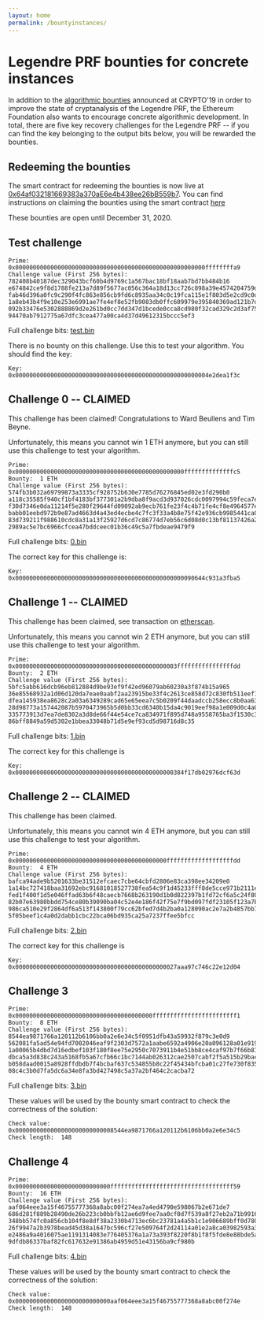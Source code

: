 ```yaml
---
layout: home
permalink: /bountyinstances/
---
```


# Legendre PRF bounties for concrete instances

In addition to the [algorithmic bounties](bounties) announced at CRYPTO'19 in order to improve the state of cryptanalysis of the Legendre PRF, the Ethereum Foundation also wants to encourage concrete algorithmic development. In total, there are five key recovery challenges for the Legendre PRF -- if you can find the key belonging to the output bits below, you will be rewarded the bounties.

## Redeeming the bounties

The smart contract for redeeming the bounties is now live at [0x64af032181669383a370aE6e4b438ee26bB559b7](https://etherscan.io/address/0x64af032181669383a370ae6e4b438ee26bb559b7). You can find instructions on claiming the bounties using the smart contract [here](smart_contract_instructions)

These bounties are open until December 31, 2020.

## Test challenge

```
Prime:  0x000000000000000000000000000000000000000000000000000000ffffffffa9  
Challenge value (First 256 bytes):  782408b40187dec329043bcf60b4d9769c1a567bac18bf18aab7bd7bb484b16
e674842ce9f8d1788fe213a7d89f5677ac056c364a18d13cc726c898a39e4574204759df225b755faf4c23f797cd78495b2
fab46d396a0fc9c290f4fc863e856cb9fd6c8935aa34c0c19fca115e1f803d5e2cd9c0d9dcace708c1d9d956f4ce780b67b
1a8eb43b4f9e10e253e6991ae7fe4ef8e52fb9083db0ffc609979e395840369ad121b7db0b5b5ec134254a52947acfcb22a
092b33476e5302888869d2e261bd0cc7dd347d1bcede0cca8cd980f32cad329c2d3af752ca5b2f1c8ff0ddab0526ff55a45
94470ab7912775a67dfc3cea477a00ca4d37d49612315bccc5ef3  
```
Full challenge bits: [test.bin](instances/test.bin)

There is no bounty on this challenge. Use this to test your algorithm. You should find the key:  
```
Key:  0x0000000000000000000000000000000000000000000000000000004e2dea1f3c
```

## Challenge 0 -- CLAIMED

This challenge has been claimed! Congratulations to Ward Beullens and Tim Beyne.

Unfortunately, this means you cannot win 1 ETH anymore, but you can still use this challenge to test your algorithm. 

```
Prime:  0x000000000000000000000000000000000000000000000000ffffffffffffffc5  
Bounty:  1 ETH  
Challenge value (First 256 bytes):  574fb3b032a69799873a3335cf928752b630e7785d76276845ed02e3fd290b0
a118c35585f940cf1bf4183bf377301a2b9dba8f9acd3d937026cdc0097994c59feca7e0926f91a0eb64c29391b5a7e1cfd
f30d7346e0da11214f5e280f29644fd09092ab9ecb761fe23f4c4b71fe4cf8e4964577ed41a2a71edb3229d196ce7bafc81
babb01eebd972b9e87ad4663d4a43ed4ecbe4c7fc3f33a4b8e75f42e936cb9985441ca0bc5fee50793ccfdddbbc56e06f9b
83d739211f988610cdc8a31a13f25927d6cd7c86774d7eb56c6d08d0c13bf81137426a20ca6dd4e2a4de3340c476c537b17
2989ac5e7bc6966cfcea47bddceec01b36c49c5a7fbdeae9479f9  
```
Full challenge bits: [0.bin](instances/0.bin)

The correct key for this challenge is:
```
Key: 0x000000000000000000000000000000000000000000000000090644c931a3fba5
```

## Challenge 1 -- CLAIMED

This challenge has been claimed, see transaction on [etherscan](https://etherscan.io/tx/0xb9ee411d12356bf56685283ca42f5c6b5b9b644d0b37bc2e729aa395eedb0ec8).

Unfortunately, this means you cannot win 2 ETH anymore, but you can still use this challenge to test your algorithm. 

```
Prime:  0x0000000000000000000000000000000000000000000003ffffffffffffffffdd  
Bounty:  2 ETH  
Challenge value (First 256 bytes):  5bfc5abb616dcb96eb812884d9be93ef9f42ed96079ab60230a3f874b15a965
36e85568932a1d06d120da7eae0aabf2aa23915be33f4c2613ce858d72c830fb511eef1dd6d08dc1323d96d9a6e938bc870
dfea145938ea8628c2a03a6349289cad65e65eea7c5b0209f44daadccb258ecc8b0aa638c8f0020f53a011f8bb0cb374099
28d98773a157442087b5970473965b5d0bb33cd6340b15da4c9019eef98a1e009d0c4a0924013e33b648edacc4d3cd0077d
335773913d7ea7de8302a3d8de66f44e54ce7ca834971f895d748a9558765ba3f1530c3f47af8979a5d33f61ff8289ea3bc
86bff8849a59d5302e1bbea33048b71d5e9ef93cd5d98716d8c35  
```
Full challenge bits: [1.bin](instances/1.bin)

The correct key for this challenge is
```
Key: 0x000000000000000000000000000000000000000000000384f17db02976dcf63d
```

## Challenge 2 -- CLAIMED

This challenge has been claimed.

Unfortunately, this means you cannot win 4 ETH anymore, but you can still use this challenge to test your algorithm. 

```
Prime:  0x0000000000000000000000000000000000000000000fffffffffffffffffffdd  
Bounty:  4 ETH  
Challenge value (First 256 bytes):  bafca94ade9b5201633be31512efcaec7cbe64cbfd2806e83ca398ee34209e0
1a14bc727418baa31692ebc91681018527738fea54c9f1d45233fff8de5cce971b2111e012374f10ee3fbca4e276313ba8f
fed1f400f1d5e046ffad63b6f48caecb7668b263190d1b0d822397b1fd72cf6a5c24f80af7254240bb432a6bb518588950e
82b07e63980bbdd754ce80b39090ba04c52e4e186f42f75e7f9bd097fdf23105f123a7b95101dd053e66d84a2ddbc939815
986ca510e29f2864df6a513f143800f79cc62bfed7d4b2ba0a128090ac2e7a2b4857bb703cd425f941d8e47c80ef243a770
5f05beef1c4a0d2dabb1cbc22bca06bd935ca25a7237ffee5bfcc  
```
Full challenge bits: [2.bin](instances/2.bin)

The correct key for this challenge is
```
Key: 0x0000000000000000000000000000000000000000000027aaa97c746c22e12d04
```

## Challenge 3

```
Prime:  0x000000000000000000000000000000000000000ffffffffffffffffffffffff1  
Bounty:  8 ETH  
Challenge value (First 256 bytes):  8544ea9871766a120112b6106bb0a2e6e34c5f0951dfb43a59932f879c3e0d9
562081fa5ad54e94fd7002046eaf9f2303d7572a1aabe6592a4906e20a096128a01e919fff32afd2a1979deb5153f5a7910
1a00065b4dbd7d16edbef103f180f8ee75e2950c7073911b4e51bb8ce4caf97b7f66b81d816c08b71a34015a097a5933ec7
dbca5a3d838c243a5168fb5a67cfb66c1bc7144ab026312cae2507cabf2f5a515b29bace620e38586de37e1985cabe8edff
b058daad0015a8928ffdbdb7f4bcbaf637c534855b8c22f45434bfcba01c27fe730f835cca95af3094b6f97e58e53680f20
08c4c3b0d7fa5dc6a34e8fa3bd427498c5a37a2bf464c2cacba72  
```
Full challenge bits: [3.bin](instances/3.bin)

These values will be used by the bounty smart contract to check the correctness of the solution:  
```
Check value:  0x0000000000000000000000000008544ea9871766a120112b6106bb0a2e6e34c5  
Check length:  148  
```

## Challenge 4

```
Prime:  0x000000000000000000000000000fffffffffffffffffffffffffffffffffff59  
Bounty:  16 ETH  
Challenge value (First 256 bytes):  aaf064eee3a15f46755777368a8abc00f274ea7a4ed4790e598067b2e671de7
686d281f889b28490de26b223cb0bbfb12ae6d9fee7aa0cf0d7f539a8f27eb2a71b991621f351f02ba0815e11e915655e4f
348bb574fc0a856cb104f8e8df38a2330b4713ec6bc23781a4a5b1c1e906689bff0d78068b5250208cdf76b589c03a0d557
26f9947a2b3978bead45d38a1647bc596cf27e509764f2d24114a01e2a8ca03982593a32eda0deafaeb6306ab00c78e6319
e2486a9a4016075ae1191314083e776405376a1a73a393f8220f8b1f8f5fde8e88bde5a312429a228e57fe96f036888167b
9dfdb86337baf82fc617632e91386ab4959d51e43156ba9cf980b  
```
Full challenge bits: [4.bin](instances/4.bin)

These values will be used by the bounty smart contract to check the correctness of the solution:  
```
Check value:  0x000000000000000000000000000aaf064eee3a15f46755777368a8abc00f274e  
Check length:  148  
```